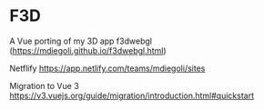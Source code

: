 # F3D

A Vue porting of my 3D app f3dwebgl (https://mdiegoli.github.io/f3dwebgl.html)

Netflify https://app.netlify.com/teams/mdiegoli/sites

Migration to Vue 3 https://v3.vuejs.org/guide/migration/introduction.html#quickstart

